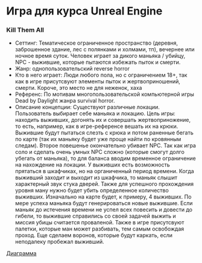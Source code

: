 # Игра для курса Unreal Engine

### Kill Them All

- Сеттинг: Тематическое ограниченное пространство (деревня, заброшенное здание, лес с полянками и холмами, тп), вечернее или ночное время суток. Человек играет за дикого маньяка / убийцу, NPC - выжившие, которые пытаются избежать пыток и смерти. 
- Жанр: однопользовательский reverse horror
- Кто в него играет: Люди любого пола, но с ограничением 18+, так как в игре присутсвуют элементы пыток и жертвоприношений, смерти. Короче, это место не для неженок, хаха
- Референс: По мотивам многопользовательской компьютерной игры Dead by Daylight жанра survival horror.
- Описание концепции: Cуществуют различные локации. Пользователь выбирает себе маньяка и локацию. Цель игры: находить выживших, догонять их и совершать жертвоприножение, то есть, например, как в игре-референсе вешать их на крюки. Выжившие будут пытаться слезть с крюка и потом раненные бегать по карте (так их маньяку будет уже проще найти по кровянным следам). Второе повешенье окончательно убивает NPC. Так как игра соло и сделать очень умных NPC сложно (которые смогут долго убегать от маньяка), то для баланса вводим временное ограничение на нахождение на локации. У выживших есть возможность прятаться в шкафчиках, но на органиченный период времени. Когда выживший заходит и выходит из шкафчика, то маньяк слышит характерный звук стука дверей. Также для успешного прохождения уровня ману нужно будет убить определенное количество выживших. Изначально на карте будет, к примеру, 4 выживших. По мере успеха маньяка будут генерироваться новые выжившие. Если маньяк до истечения времени не успел всех повесить и довести до гибели, то выжившие справились со своей задачей выжить и миссия убицы считается проваленой. Также в игре присутсвуют палетки, которые ман может разбивать, тем самым освобождая проход. Еще сделаем воронов, которые будут каркать, если неподалеку пробежал выживший.

[Диаграмма](https://drive.google.com/file/d/1EwfdJlctKysiPEHG_O-0WNhuClF70yrq/view?usp=sharing)

